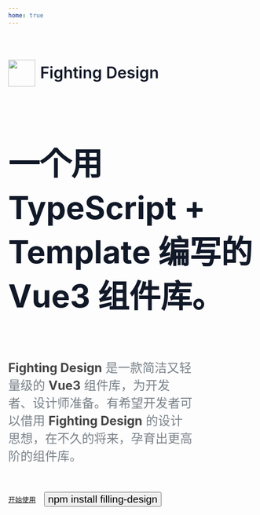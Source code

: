 ```yaml
---
home: true
---
```


<h3 class="title">
  <img src="https://tianyuhao.cn/fighting/imgs/logo.png">
  Fighting Design
</h3>
<h1 class="title_2">一个用 TypeScript + Template 编写的 Vue3 组件库。</h1>

<p class="content">
  <strong>Fighting Design</strong> 是一款简洁又轻量级的
  <strong>Vue3</strong>
  组件库，为开发者、设计师准备。有希望开发者可以借用
  <strong>Fighting Design</strong>
  的设计思想，在不久的将来，孕育出更高阶的组件库。
</p>

<div class="action">
  <a href="/components/install.html">开始使用</a>
  <button class="code">npm install filling-design</button>
</div>

<style scoped>
.title {
  font-weight: 600;
  font-size: 32px;
  color: rgb(17, 24, 39);
  line-height: 100px;
  display: flex;
  align-items: center;
}
.title img {
  width: 55px;
  margin-right: 10px;
}
.title_2 {
  font-size: 4rem;
  white-space: wrap;
  line-height: 90px;
  font-weight: 700;
  color: rgb(17, 24, 39);
}
.content {
  margin-top: 40px;
  font-size: 25px;
  line-height: 36px;
  display: inline-block;
  width: 75%;
  color: rgb(121, 129, 136);
}
.content strong {
  color: rgb(68, 68, 68);
}
.action {
  margin-top: 30px;
  display: flex;
  align-items: center;
}
.action .code {
  margin-left: 17px;
  font-size: 21px;
}
</style>

<style>
.home-content {
  max-width: 1200px !important;
}
</style>

